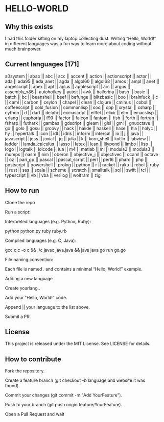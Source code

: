 # HELLO-WORLD

## Why this exists

I had this folder sitting on my laptop collecting dust. Writing “Hello, World!” in different languages was a fun way to learn more about coding without much brainpower.

## Current languages [171]

a0system || abap || abc || acc || accent || action || actionscript || actor || ada || ada95 || ada_anet || agda || algol60 || algol68 || amos || ampl || anet || angelscript || apex || apl || aplus || applescript || arc || argus || assembly_x86 || autohotkey || autoit || awk || ballerina || bash || basic || batch || bc || beanshell || beef || befunge || blitzbasic || boo || brainfuck || c || caml || carbon || ceylon || chapel || clean || clojure || cminus || cobol || coffeescript || cold_fusion || commonlisp || coq || cpp || crystal || csharp || cython || d || dart || delphi || ecmascript || eiffel || elixir || elm || emacslisp || erlang || euphoria || f90 || factor || falcon || fantom || fish || forth || fortran || fsharp || futhark || gambas || gdscript || gleam || glsl || gml || gnuoctave || go || golo || gosu || groovy || hack || halide || haskell || haxe || hla || holyc || hy || hypertalk || icon || idl || idris || inform || intercal || io || j || java || javascript || jess || jovial || jq || julia || k || korn_shell || kotlin || labview || ladder || lamda_calculus || lasso || latex || lean || lilypond || limbo || lisp || logo || logtalk || lolcode || lua || m4 || matlab || ml || modula2 || modula3 || mumps || nasm || nim || oberon || objective_j || objectivec || ocaml || octave || oz || pari_gp || pascal || pascal_script || perl || perl6 || pharo || php || postscript || powershell || prolog || python || r || racket || raku || rebol || ruby || rust || sas || scala || scheme || scratch || smalltalk || sql || swift || tcl || typescript || vb || vba || verilog || wolfram || zig

## How to run

Clone the repo

Run a script:

Interpreted languages (e.g. Python, Ruby):

python python.py
ruby ruby.rb

Compiled languages (e.g. C, Java):

gcc c.c -o c && ./c
javac java.java && java java
go run go.go

File naming convention:

Each file is named <language>.<extension> and contains a minimal “Hello, World!” example.

Adding a new language

Create yourlang.<ext>.

Add your “Hello, World!” code.

Append || your language to the list above.

Submit a PR.

## License

This project is released under the MIT License. See LICENSE for details.



## How to contribute

Fork the repository.

Create a feature branch (git checkout -b language and website it was found).

Commit your changes (git commit -m "Add YourFeature").

Push to your branch (git push origin feature/YourFeature).

Open a Pull Request and wait

